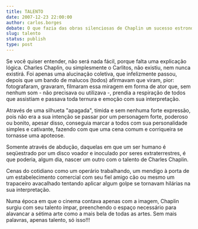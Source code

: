 ```yaml
---
title: TALENTO
date: 2007-12-23 22:00:00
author: carlos.borges
debate: O que fazia das obras silenciosas de Chaplin um sucesso estrondoso?
slug: talento
status: publish 
type: post
---
```


Se você quiser entender, não será nada fácil, porque falta uma explicação lógica. Charles Chaplin, ou simplesmente o Carlitos, não existiu, nem nunca existirá. Foi apenas uma alucinação coletiva, que infelizmente passou, depois que um bando de malucos (todos) afirmavam que viram, pior: fotografaram, gravaram, filmaram essa miragem em forma de ator que, sem nenhum som - não precisava ou utilizava -, prendia a respiração de todos que assistiam e passava toda ternura e emoção com sua interpretação.   

Através de uma silhueta "apagada", tímida e sem nenhuma forte expressão, pois não era a sua intenção se passar por um personagem forte, poderoso ou bonito, apesar disso, conseguia marcar a todos com sua personalidade simples e cativante, fazendo com que uma cena comum e corriqueira se tornasse uma apoteose.  

Somente através de abdução, daquelas em que um ser humano é seqüestrado por um disco voador e inoculado por seres extraterrestres, é que poderia, algum dia, nascer um outro com o talento de Charles Chaplin.  

Cenas do cotidiano como um operário trabalhando, um mendigo à porta de um estabelecimento comercial com seu fiel amigo cão ou mesmo um trapaceiro avacalhado tentando aplicar algum golpe se tornavam hilárias na sua interpretação.  

Numa época em que o cinema contava apenas com a imagem, Chaplin surgiu com seu talento ímpar, preenchendo o espaço necessário para alavancar a sétima arte como a mais bela de todas as artes. Sem mais palavras, apenas talento, só isso!!!
